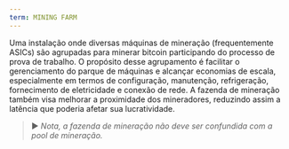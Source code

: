 ```yaml
---
term: MINING FARM
---
```


Uma instalação onde diversas máquinas de mineração (frequentemente ASICs) são agrupadas para minerar bitcoin participando do processo de prova de trabalho. O propósito desse agrupamento é facilitar o gerenciamento do parque de máquinas e alcançar economias de escala, especialmente em termos de configuração, manutenção, refrigeração, fornecimento de eletricidade e conexão de rede. A fazenda de mineração também visa melhorar a proximidade dos mineradores, reduzindo assim a latência que poderia afetar sua lucratividade.

> ► *Nota, a fazenda de mineração não deve ser confundida com a pool de mineração.*